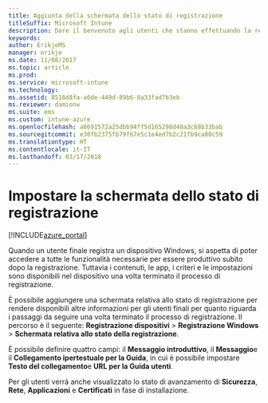 ```yaml
---
title: Aggiunta della schermata dello stato di registrazione
titleSuffix: Microsoft Intune
description: Dare il benvenuto agli utenti che stanno effettuando la registrazione di dispositivi Windows 10.
keywords: 
author: ErikjeMS
manager: erikje
ms.date: 11/08/2017
ms.topic: article
ms.prod: 
ms.service: microsoft-intune
ms.technology: 
ms.assetid: 8518d8fa-a0de-449d-89b6-8a33fad7b3eb
ms.reviewer: damionw
ms.suite: ems
ms.custom: intune-azure
ms.openlocfilehash: a8691572a25dbb94ff5d165298d48a3c68b33bab
ms.sourcegitcommit: e30fb2375fb79f67e5c1e4ed7b2c21fb9ca80c59
ms.translationtype: HT
ms.contentlocale: it-IT
ms.lasthandoff: 03/17/2018
---
```

# <a name="set-up-an-enrollment-status-screen"></a>Impostare la schermata dello stato di registrazione

[!INCLUDE[azure_portal](./includes/azure_portal.md)]

Quando un utente finale registra un dispositivo Windows, si aspetta di poter accedere a tutte le funzionalità necessarie per essere produttivo subito dopo la registrazione. Tuttavia i contenuti, le app, i criteri e le impostazioni sono disponibili nel dispositivo una volta terminato il processo di registrazione.

È possibile aggiungere una schermata relativa allo stato di registrazione per rendere disponibili altre informazioni per gli utenti finali per quanto riguarda i passaggi da seguire una volta terminato il processo di registrazione. Il percorso è il seguente: **Registrazione dispositivi** > **Registrazione Windows** > **Schermata relativa allo stato della registrazione**.

È possibile definire quattro campi: il **Messaggio introduttivo**, il **Messaggio**e il **Collegamento ipertestuale per la Guida**, in cui è possibile impostare **Testo del collegamento**e **URL per la Guida utenti**.

Per gli utenti verrà anche visualizzato lo stato di avanzamento di **Sicurezza**, **Rete**, **Applicazioni** e **Certificati** in fase di installazione.
